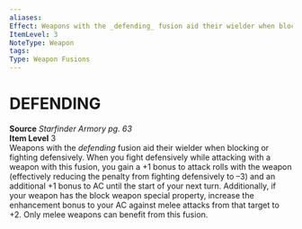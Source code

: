 ```yaml
---
aliases: 
Effect: Weapons with the _defending_ fusion aid their wielder when blocking or fighting defensively. When you fight defensively while attacking with a weapon with this fusion, you gain a +1 bonus to attack rolls with the weapon (effectively reducing the penalty from fighting defensively to –3) and an additional +1 bonus to AC until the start of your next turn. Additionally, if your weapon has the block weapon special property, increase the enhancement bonus to your AC against melee attacks from that target to +2. Only melee weapons can benefit from this fusion.
ItemLevel: 3
NoteType: Weapon
tags: 
Type: Weapon Fusions
---
```

# DEFENDING
**Source** _Starfinder Armory pg. 63_  
**Item Level** 3  
Weapons with the _defending_ fusion aid their wielder when blocking or fighting defensively. When you fight defensively while attacking with a weapon with this fusion, you gain a +1 bonus to attack rolls with the weapon (effectively reducing the penalty from fighting defensively to –3) and an additional +1 bonus to AC until the start of your next turn. Additionally, if your weapon has the block weapon special property, increase the enhancement bonus to your AC against melee attacks from that target to +2. Only melee weapons can benefit from this fusion.